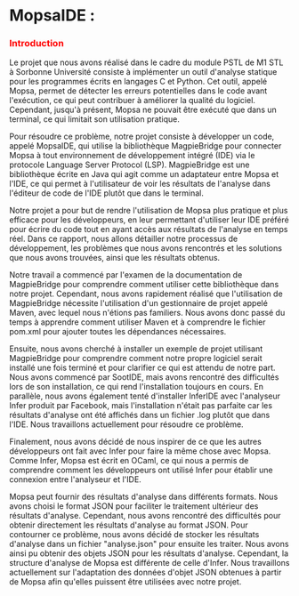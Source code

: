 # MopsaIDE :

<h3 style="color:red">Introduction</h3>
<p>
Le projet que nous avons réalisé dans le cadre du module PSTL de M1 STL à Sorbonne Université consiste à implémenter un outil d'analyse statique pour les programmes écrits en langages C et Python. Cet outil, appelé Mopsa, permet de détecter les erreurs potentielles dans le code avant l'exécution, ce qui peut contribuer à améliorer la qualité du logiciel. Cependant, jusqu'à présent, Mopsa ne pouvait être exécuté que dans un terminal, ce qui limitait son utilisation pratique.

Pour résoudre ce problème, notre projet consiste à développer un code, appelé MopsaIDE, qui utilise la bibliothèque MagpieBridge pour connecter Mopsa à tout environnement de développement intégré (IDE) via le protocole Language Server Protocol (LSP). MagpieBridge est une bibliothèque écrite en Java qui agit comme un adaptateur entre Mopsa et l'IDE, ce qui permet à l'utilisateur de voir les résultats de l'analyse dans l'éditeur de code de l'IDE plutôt que dans le terminal.

Notre projet a pour but de rendre l'utilisation de Mopsa plus pratique et plus efficace pour les développeurs, en leur permettant d'utiliser leur IDE préféré pour écrire du code tout en ayant accès aux résultats de l'analyse en temps réel. Dans ce rapport, nous allons détailler notre processus de développement, les problèmes que nous avons rencontrés et les solutions que nous avons trouvées, ainsi que les résultats obtenus.
</p>

<p>
Notre travail a commencé par l'examen de la documentation de MagpieBridge pour comprendre comment utiliser cette bibliothèque dans notre projet. Cependant, nous avons rapidement réalisé que l'utilisation de MagpieBridge nécessite l'utilisation d'un gestionnaire de projet appelé Maven, avec lequel nous n'étions pas familiers. Nous avons donc passé du temps à apprendre comment utiliser Maven et à comprendre le fichier pom.xml pour ajouter toutes les dépendances nécessaires.

Ensuite, nous avons cherché à installer un exemple de projet utilisant MagpieBridge pour comprendre comment notre propre logiciel serait installé une fois terminé et pour clarifier ce qui est attendu de notre part. Nous avons commencé par SootIDE, mais avons rencontré des difficultés lors de son installation, ce qui rend l'installation toujours en cours. En parallèle, nous avons également tenté d'installer InferIDE avec l'analyseur Infer produit par Facebook, mais l'installation n'était pas parfaite car les résultats d'analyse ont été affichés dans un fichier .log plutôt que dans l'IDE. Nous travaillons actuellement pour résoudre ce problème.

Finalement, nous avons décidé de nous inspirer de ce que les autres développeurs ont fait avec Infer pour faire la même chose avec Mopsa. Comme Infer, Mopsa est écrit en OCaml, ce qui nous a permis de comprendre comment les développeurs ont utilisé Infer pour établir une connexion entre l'analyseur et l'IDE.
</p>


<p>
Mopsa peut fournir des résultats d'analyse dans différents formats. Nous avons choisi le format JSON pour faciliter le traitement ultérieur des résultats d'analyse. Cependant, nous avons rencontré des difficultés pour obtenir directement les résultats d'analyse au format JSON. Pour contourner ce problème, nous avons décidé de stocker les résultats d'analyse dans un fichier "analyse.json" pour ensuite les traiter. Nous avons ainsi pu obtenir des objets JSON pour les résultats d'analyse. Cependant, la structure d'analyse de Mopsa est différente de celle d'Infer. Nous travaillons actuellement sur l'adaptation des données d'objet JSON obtenues à partir de Mopsa afin qu'elles puissent être utilisées avec notre projet.
</p>

